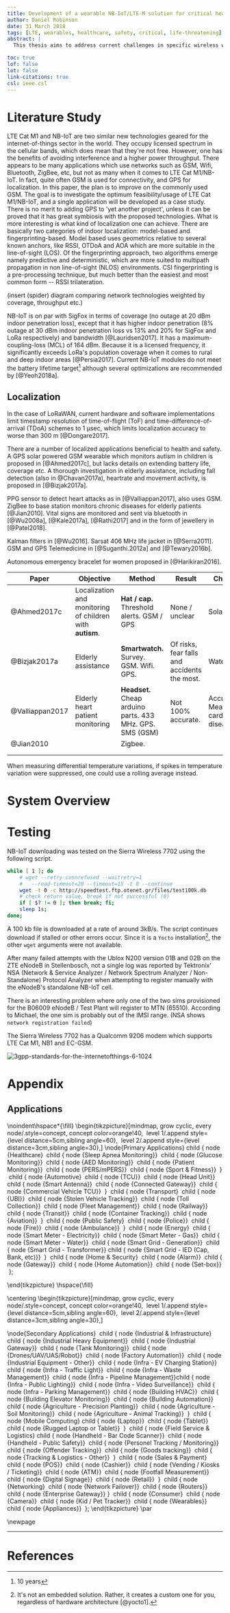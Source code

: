 ```yaml
---
title: Development of a wearable NB-IoT/LTE-M solution for critical health and safety reporting
author: Daniel Robinson
date: 31 March 2018
tags: [LTE, wearables, healthcare, safety, critical, life-threatening]
abstract: |
  This thesis aims to address current challenges in specific wireless wearable technology by using NB-IoT/LTE-M. Research and development will be geared towards senior citizens, children, hospital/clinic patients and vulnerable pedestrians. The device is intended to detect and report any of the following critical information using generic interfaces (I2C, digital IOs, UART, SPI): heart rate indicating health concerns, acceleration/jerk indicating falls or crashes, indoor localisation, body temperature, triggering of a panic button in case of emergency; whilst maintaining a discrete footprint. The solution will work in a similar way to the mobile phone app Namola, in which location info is sent to emergency responders. To conserve power, the transmission will be event-triggered, with optional infrequent polling from the server side. The idea would be to roll this out on a large scale, and for the application to choose one of the specific targets, e.g. only clinics, or only pedestrians.

toc: true
lof: false
lot: false
link-citations: true
csl: ieee.csl
---
```


# Literature Study

LTE Cat M1 and NB-IoT are two similar new technologies geared for the internet-of-things sector in the world. They occupy licensed spectrum in the cellular bands, which does mean that they're not free. However, one has the benefits of avoiding interference and a higher power throughput. There appears to be many applications which use networks such as GSM, Wifi, Bluetooth, ZigBee, etc, but not as many when it comes to LTE Cat M1/NB-IoT. In fact, quite often GSM is used for connectivity, and GPS for localization. In this paper, the plan is to improve on the commonly used GSM. The goal is to investigate the optimum feasibility/usage of LTE Cat M1/NB-IoT, and a single application will be developed as a case study. There is no merit to adding GPS to 'yet another project', unless it can be proved that it has great symbiosis with the proposed technologies. What is more interesting is what kind of localization one can achieve. There are basically two categories of indoor localization: model-based and fingerprinting-based. Model based uses geometrics relative to several known anchors, like RSSI, OTDoA and AOA which are more suitable in the line-of-sight (LOS). Of the fingerprinting approach, two algorithms emerge namely predictive and deterministic, which are more suited to multipath propagation in non line-of-sight (NLOS) environments. CSI fingerprinting is a pre-processing technique, but much better than the easiest and most common form -- RSSI trilateration. 

(insert (spider) diagram comparing network technologies weighted by coverage, throughput etc.)

NB-IoT is on par with SigFox in terms of coverage (no outage at 20 dBm indoor penetration loss), except that it has higher indoor penetration (8% outage at 30 dBm indoor penetration loss vs 13% and 20% for SigFox and LoRa respectively) and bandwidth [@Lauridsen2017]. It has a maximum-coupling-loss (MCL) of 164 dBm. Because it is a licensed frequency, it significantly exceeds LoRa's population coverage when it comes to rural and deep indoor areas [@Persia2017]. Current NB-IoT modules do not meet the battery lifetime target[^longevity_target] although several optimizations are recommended by [@Yeoh2018a].

[^longevity_target]: 10 years

## Localization

In the case of LoRaWAN, current hardware and software implementations limit timestamp resolution of time-of-flight (ToF) and time-difference-of-arrival (TDoA) schemes to 1 µsec, which limits localization accuracy to worse than 300 m [@Dongare2017].

There are a number of localized applications beneficial to health and safety. A GPS solar powered GSM wearable which monitors autism in children is proposed in [@Ahmed2017c], but lacks details on extending battery life, coverage etc. A thorough investigation in elderly assistance, including fall detection (also in @Chavan2017a), heartrate and movement activity, is proposed in [@Bizjak2017a].

PPG sensor to detect heart attacks as in [@Valliappan2017], also uses GSM. ZigBee to base station monitors chronic diseases for elderly patients [@Jian2010]. Vital signs are monitored and sent via bluetooth in [@Wu2008a], [@Kale2017a], [@Rathi2017] and in the form of jewellery in [@Patel2018].

Kalman filters in [@Wu2016]. Sarsat 406 MHz life jacket in [@Serra2011]. GSM and GPS Telemedicine in [@Suganthi.2012a] and [@Tewary2016b]. 

Autonomous emergency bracelet for women proposed in [@Harikiran2016]. 



| Paper           | Objective                                                | Method                                                    | Result                                       | Challenges                                       |
| --------------- | -------------------------------------------------------- | --------------------------------------------------------- | -------------------------------------------- | ------------------------------------------------ |
| @Ahmed2017c     | Localization and monitoring of children with **autism**. | **Hat / cap.** Threshold alerts. GSM / GPS                | None / unclear                               | Solar                                            |
| @Bizjak2017a    | Elderly assistance                                       | **Smartwatch.** Survey. GSM. Wifi. GPS.                   | Of risks, fear falls and accidents the most. | Waterproofing                                    |
| @Valliappan2017 | Elderly heart patient monitoring                         | **Headset.** Cheap arduino parts. 433 MHz. GPS. SMS (GSM) | Not 100% accurate.                           | Accuracy. Measuring all cardiovascular diseases. |
| @Jian2010       |                                                          | Zigbee.                                                   |                                              |                                                  |
|                 |                                                          |                                                           |                                              |                                                  |
|                 |                                                          |                                                           |                                              |                                                  |

When measuring differential temperature variations, if spikes in temperature variation were suppressed, one could use a rolling average instead.

# System Overview


# Testing

NB-IoT downloading was tested  on the Sierra Wireless 7702 using the following script.

```bash
while [ 1 ]; do	
    # wget --retry-connrefused --waitretry=1 
    # 	--read-timeout=20 --timeout=15 -t 0 --continue
    wget -t 0 -c http://speedtest.ftp.otenet.gr/files/test100k.db
    # check return value, break if not successful (0)
    if [ $? != 0 ]; then break; fi;
    sleep 1s;
done;
```

A 100 kb file is downloaded at a rate of around 3kB/s. The script continues download if stalled or other errors occur. Since it is a `Yocto` installation[^yocto], the other `wget` arguments were not available.

[^yocto]: It's not an embedded solution. Rather, it creates a custom one for you, regardless of hardware architecture [@yocto1]. 

After many failed attempts with the Ublox N200 version 01B and 02B on the ZTE eNodeB in Stellenbosch, not a single log was reported by Tektronix' NSA (Network & Service Analyzer / Network Spectrum Analyzer / Non-Standalone) Protocol Analyzer when attempting to register manually with the eNodeB's standalone NB-IoT cell.

There is an interesting problem where only one of the two sims provisioned for the B06009 eNodeB / Test Plant will register to MTN (65510). According to Michael, the one sim is probably out of the IMSI range. (NSA shows `network registration failed`)

The Sierra Wireless 7702 has a Qualcomm 9206 modem which supports LTE Cat M1, NB1 and EC-GSM.

![3gpp-standards-for-the-internetofthings-6-1024](C:\Users\d7rob\MEng\3gpp-standards-for-the-internetofthings-6-1024.jpg)

# Appendix

## Applications

\noindent\hspace*{\fill} 
\begin{tikzpicture}[mindmap, grow cyclic, every node/.style=concept, concept color=orange!40, 
​    level 1/.append style={level distance=5cm,sibling angle=60},
​    level 2/.append style={level distance=3cm,sibling angle=30},]
\node{Primary Applications}
   child { node {Healthcare}
​        child { node {Sleep Apnea Monitoring}}
​        child { node {Glucose Monitoring}}
​        child { node {AED Monitoring}}
​        child { node {Patient Monitoring}}
​        child { node {PERS/mPERS}}
​        child { node {Sport \& Fitness}}
​    }
​    child { node {Automotive}
​        child { node {TCU}}
​        child { node {Head Unit}}
​        child { node {Smart Antenna}}
​        child { node {Connected Gateway}}
​        child { node {Commercial Vehicle TCU}}
​    }
​    child { node {Transport}
​        child { node {UBI}}
​        child { node {Stolen Vehicle Tracking}}
​        child { node {Toll Collection}}
​        child { node {Fleet Management}}
​        child { node {Railway}}
​        child { node {Transit}}
​        child { node {Container Tracking}}
​        child { node {Aviation}}
​    }
​    child { node {Public Safety}
​        child { node {Police}}
​        child { node {Fire}}
​        child { node {Ambulance}}
​    }
​    child { node {Energy}
​        child { node {Smart Meter - Electricity}}
​        child { node {Smart Meter - Gas}}
​        child { node {Smart Meter - Water}}
​        child { node {Smart Grid  - Generation}}
​        child { node {Smart Grid  - Transformer}}
​        child { node {Smart Grid  - IED (Cap, Bank, etc)}}
​    }
​    child { node {Home \& Security}
​        child { node {Alarm}}
​        child { node {Gateway}}
​        child { node {Home Automation}}
​        child { node {Set-box}}
​    };

\end{tikzpicture}
\hspace{\fill}

\centering
\begin{tikzpicture}[mindmap, grow cyclic, every node/.style=concept, concept color=orange!40, 
​    level 1/.append style={level distance=5cm,sibling angle=60},
​    level 2/.append style={level distance=3cm,sibling angle=30},]

\node{Secondary Applications}
​    child { node {Industrial \& Infrastructure}
​        child { node {Industrial Heavy Equipment}}
​        child { node {Industrial Gateway}}
​        child { node {Tank Monitoring}}
​        child { node {Drones/UAV/UAS/Robot}}
​        child { node {Factory Automation}}
​        child { node {Industrial Equipment - Other}}
​        child { node {Infra - EV Charging Station}}
​        child { node {Infra - Traffic Light}}
​        child { node {Infra - Waste Management}}
​        child { node {Infra - Pipeline Management}}
​        child { node {Infra - Public Lighting}}
​        child { node {Infra - Video Surveillance}}
​        child { node {Infra - Parking Management}}
​        child { node {Building HVAC}}
​        child { node {Building Elevator Monitoring}}
​        child { node {Building Automation}}
​        child { node {Agriculture - Precision Planting}}
​        child { node {Agriculture - Soil Monitoring}}
​        child { node {Agriculture - Animal Tracking}}
​    }
​    child { node {Mobile Computing}
​        child { node {Laptop}}
​        child { node {Tablet}}
​        child { node {Rugged Laptop or Tablet}}
​    }
​    child { node {Field Service \& Logistics}
​        child { node {Handheld - Bar Code Scanner}}
​        child { node {Handheld - Public Safety}}
​        child { node {Personel Tracking / Monitoring}}
​        child { node {Offender Tracking}}
​        child { node {Goods tracking}}
​        child { node {Tracking \& Logistics - Other}}
​    }
​    child { node {Sales \& Payment}
​        child { node {POS}}
​        child { node {Cashier}}
​        child { node {Vending / Kiosks / Ticketing}}
​        child { node {ATM}}
​        child { node {Footfall Measurement}}
​        child { node {Digital Signage}}
​        child { node {Retail}}
​    }
​    child { node {Networking}
​        child { node {Network Failover}}
​        child { node {Routers}}
​        child { node {Enterprise Gateway}}
​    }
​    child { node {Consumer}
​        child { node {Camera}}
​        child { node {Kid / Pet Tracker}}
​        child { node {Wearables}}
​        child { node {Appliances}}
​    };
\end{tikzpicture}
\par


\newpage

---

# References

